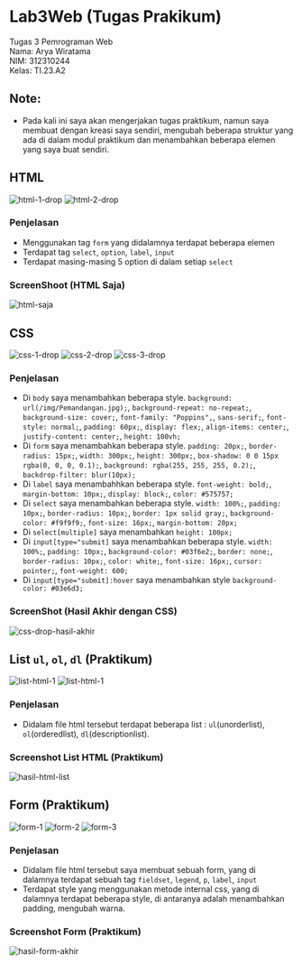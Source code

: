 # Lab3Web (Tugas Prakikum)
Tugas 3 Pemrograman Web  
Nama: Arya Wiratama  
NIM: 312310244  
Kelas: TI.23.A2  

## Note:
- Pada kali ini saya akan mengerjakan tugas praktikum, namun saya membuat dengan kreasi saya sendiri, mengubah beberapa struktur yang ada di dalam modul praktikum dan menambahkan beberapa elemen yang saya buat sendiri.

## HTML
![html-1-drop](/screenshoot/dropdown-1-html.png)
![html-2-drop](/screenshoot/dropdown-2-html.png)

### Penjelasan
- Menggunakan tag `form` yang didalamnya terdapat beberapa elemen
- Terdapat tag `select`, `option`, `label`, `input`
- Terdapat masing-masing 5 option di dalam setiap `select`

### ScreenShoot (HTML Saja)
![html-saja](/screenshoot/dropdown-only-html.png)

## CSS
![css-1-drop](/screenshoot/dropdown-1-css.png)
![css-2-drop](/screenshoot/dropdown-2-css.png)
![css-3-drop](/screenshoot/dropdown-3-css.png)

### Penjelasan
- Di `body` saya menambahkan beberapa style. `background: url(/img/Pemandangan.jpg);`, 
    `background-repeat: no-repeat;`, `background-size: cover;`, `font-family: "Poppins",`, `sans-serif;`, `font-style: normal;`, `padding: 60px;`, `display: flex;`, `align-items: center;`, `justify-content: center;`, `height: 100vh;`
- Di `form` saya menambahkan beberapa style. `padding: 20px;`, `border-radius: 15px;`, 
    `width: 300px;`, `height: 300px;`, `box-shadow: 0 0 15px rgba(0, 0, 0, 0.1);`, 
    `background: rgba(255, 255, 255, 0.2);`, `backdrop-filter: blur(10px);`
- Di `label` saya menambahhkan beberapa style. `font-weight: bold;`, `margin-bottom: 10px;`, `display: block;`, `color: #575757;`
- Di `select` saya menambahkan beberapa style. `width: 100%;`, `padding: 10px;`, 
    `border-radius: 10px;`, `border: 1px solid gray;`, `background-color: #f9f9f9;`,
    `font-size: 16px;`, `margin-bottom: 20px;`
- Di `select[multiple]` saya menambahkan `height: 100px;`
- Di `input[type="submit]` saya menambahkan beberapa style. `width: 100%;`, `padding: 10px;`, `background-color: #03f6e2;`, `border: none;`, `border-radius: 10px;`, `color: white;`,  `font-size: 16px;`, `cursor: pointer;`, `font-weight: 600;`
- Di `input[type="submit]:hover` saya menambahkan style `background-color: #03e6d3;`

### ScreenShot (Hasil Akhir dengan CSS)
![css-drop-hasil-akhir](/screenshoot/dropdown-with-css.png)

## List `ul`, `ol`, `dl` (Praktikum)

![list-html-1](/screenshoot/list-html-1.png)
![list-html-1](/screenshoot/list-html-2.png)

### Penjelasan
- Didalam file html tersebut terdapat beberapa list : `ul`(unorderlist), `ol`(orderedlist), `dl`(descriptionlist).

### Screenshot List HTML (Praktikum)
![hasil-html-list](/screenshoot/hasil-list-html.png)

## Form (Praktikum)

![form-1](/screenshoot/form-html-1.png)
![form-2](/screenshoot/form-html-2.png)
![form-3](/screenshoot/form-html-3.png)

### Penjelasan
- Didalam file html tersebut saya membuat sebuah form, yang di dalamnya terdapat sebuah tag `fieldset`, `legend`, `p`, `label`, `input`
- Terdapat style yang menggunakan metode internal css, yang di dalamnya terdapat beberapa style, di antaranya adalah menambahkan padding, mengubah warna.

### Screenshot Form (Praktikum)
![hasil-form-akhir](/screenshoot/hasil-form.png)